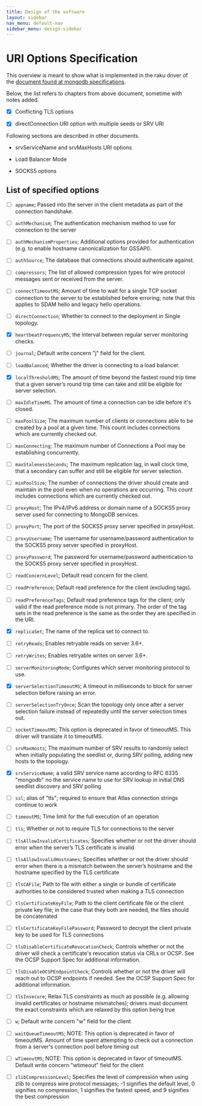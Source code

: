 ```yaml
---
title: Design of the software
layout: sidebar
nav_menu: default-nav
sidebar_menu: design-sidebar
---
```


# URI Options Specification

This overview is meant to show what is implemented in the raku driver of the [document found at <u>mongodb specifications</u>](https://github.com/mongodb/specifications/blob/master/source/uri-options/uri-options.rst#list-of-specified-options).


Below, the list refers to chapters from above document, sometime with notes added.

* [x] Conflicting TLS options

* [x] directConnection URI option with multiple seeds or SRV URI



Following sections are described in other documents.

* srvServiceName and srvMaxHosts URI options

* Load Balancer Mode

* SOCKS5 options



## List of specified options

* [ ] `appname`; Passed into the server in the client metadata as part of the connection handshake.

* [ ] `authMechanism`; The authentication mechanism method to use for connection to the server

* [ ] `authMechanismProperties`; Additional options provided for authentication (e.g. to enable hostname canonicalization for GSSAPI).

* [ ] `authSource`; The database that connections should authenticate against.

* [ ] `compressors`; The list of allowed compression types for wire protocol messages sent or received from the server.

* [ ] `connectTimeoutMS`; Amount of time to wait for a single TCP socket connection to the server to be established before erroring; note that this applies to SDAM hello and legacy hello operations.

* [ ] `directConnection`; Whether to connect to the deployment in Single topology.

* [x] `heartbeatFrequencyMS`; the interval between regular server monitoring checks.

* [ ] `journal`; Default write concern "j" field for the client.

* [ ] `loadBalanced`; Whether the driver is connecting to a load balancer.

* [x] `localThresholdMS`; The amount of time beyond the fastest round trip time that a given server’s round trip time can take and still be eligible for server selection.

* [ ] `maxIdleTimeMS`. The amount of time a connection can be idle before it's closed.

* [ ] `maxPoolSize`; The maximum number of clients or connections able to be created by a pool at a given time. This count includes connections which are currently checked out.

* [ ] `maxConnecting`; The maximum number of Connections a Pool may be establishing concurrently.

* [ ] `maxStalenessSeconds`; The maximum replication lag, in wall clock time, that a secondary can suffer and still be eligible for server selection.

* [ ] `minPoolSize`; The number of connections the driver should create and maintain in the pool even when no operations are occurring. This count includes connections which are currently checked out.

* [ ] `proxyHost`; The IPv4/IPv6 address or domain name of a SOCKS5 proxy server used for connecting to MongoDB services.

* [ ] `proxyPort`; The port of the SOCKS5 proxy server specified in proxyHost.

* [ ] `proxyUsername`; The username for username/password authentication to the SOCKS5 proxy server specified in proxyHost.

* [ ] `proxyPassword`; The password for username/password authentication to the SOCKS5 proxy server specified in proxyHost.

* [ ] `readConcernLevel`; Default read concern for the client.

* [ ] `readPreference`; Default read preference for the client (excluding tags).

* [ ] `readPreferenceTags`; Default read preference tags for the client; only valid if the read preference mode is not primary. The order of the tag sets in the read preference is the same as the order they are specified in the URI.

* [x] `replicaSet`; The name of the replica set to connect to.

* [ ] `retryReads`; Enables retryable reads on server 3.6+.

* [ ] `retryWrites`; Enables retryable writes on server 3.6+.

* [ ] `serverMonitoringMode`; Configures which server monitoring protocol to use. 

* [x] `serverSelectionTimeoutMS`; A timeout in milliseconds to block for server selection before raising an error.

* [ ] `serverSelectionTryOnce`; Scan the topology only once after a server selection failure instead of repeatedly until the server selection times out.

* [ ] `socketTimeoutMS`; This option is deprecated in favor of timeoutMS. This driver will translate it to timeoutMS.

* [ ] `srvMaxHosts`; The maximum number of SRV results to randomly select when initially populating the seedlist or, during SRV polling, adding new hosts to the topology.

* [x] `srvServiceName`;	a valid SRV service name according to RFC 6335 	"mongodb" 	no 	the service name to use for SRV lookup in initial DNS seedlist discovery and SRV polling

* [ ] `ssl`; alias of "tls"; required to ensure that Atlas connection strings continue to work

* [ ] `timeoutMS`; Time limit for the full execution of an operation

* [ ] `tls`; Whether or not to require TLS for connections to the server

* [ ] `tlsAllowInvalidCertificates`; Specifies whether or not the driver should error when the server’s TLS certificate is invalid

* [ ] `tlsAllowInvalidHostnames`; Specifies whether or not the driver should error when there is a mismatch between the server’s hostname and the hostname specified by the TLS certificate

* [ ] `tlsCAFile`; Path to file with either a single or bundle of certificate authorities to be considered trusted when making a TLS connection

* [ ] `tlsCertificateKeyFile`; Path to the client certificate file or the client private key file; in the case that they both are needed, the files should be concatenated

* [ ] `tlsCertificateKeyFilePassword`; Password to decrypt the client private key to be used for TLS connections

* [ ] `tlsDisableCertificateRevocationCheck`; Controls whether or not the driver will check a certificate's revocation status via CRLs or OCSP. See the OCSP Support Spec for additional information.

* [ ] `tlsDisableOCSPEndpointCheck`; Controls whether or not the driver will reach out to OCSP endpoints if needed. See the OCSP Support Spec for additional information.

* [ ] `tlsInsecure`; Relax TLS constraints as much as possible (e.g. allowing invalid certificates or hostname mismatches); drivers must document the exact constraints which are relaxed by this option being true

* [ ] `w`; Default write concern "w" field for the client

* [ ] `waitQueueTimeoutMS`; NOTE: This option is deprecated in favor of timeoutMS. Amount of time spent attempting to check out a connection from a server's connection pool before timing out

* [ ] `wTimeoutMS`; NOTE: This option is deprecated in favor of timeoutMS. Default write concern "wtimeout" field for the client

* [ ] `zlibCompressionLevel`; Specifies the level of compression when using zlib to compress wire protocol messages; -1 signifies the default level, 0 signifies no compression, 1 signifies the fastest speed, and 9 signifies the best compression
